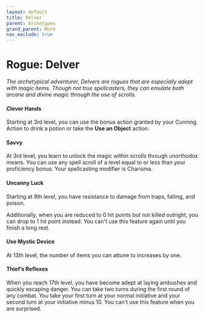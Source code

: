 ```yaml
---
layout: default
title: Delver
parent: Archetypes
grand_parent: More
nav_exclude: true
---
```


# Rogue: Delver

_The archetypical adventurer, Delvers are rogues that are especially adept with magic items. Though not true spellcasters, they can emulate both arcane and divine magic through the use of scrolls._

#### Clever Hands
Starting at 3rd level, you can use the bonus action granted by your Cunning Action to drink a potion or take the **Use an Object** action. 


#### Savvy
At 3rd level, you learn to unlock the magic within scrolls through unorthodox means. You can use any spell scroll of a level equal to or less than your proficiency bonus. Your spellcasting modifier is Charisma. 


#### Uncanny Luck
Starting at 9th level, you have resistance to damage from traps, falling, and poison. 

Additionally, when you are reduced to 0 hit points but not killed outright, you can drop to 1 hit point instead. You can't use this feature again until you finish a long rest.


#### Use Mystic Device
At 13th level, the number of items you can attune to increases by one.


#### Thief’s Reflexes
When you reach 17th level, you have become adept at laying ambushes and quickly escaping danger. You can take two turns during the first round of any combat. You take your first turn at your normal initiative and your second turn at your initiative minus 10. You can’t use this feature when you are surprised.